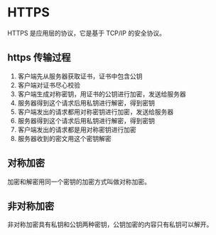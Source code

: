 # HTTPS

HTTPS 是应用层的协议，它是基于 TCP/IP 的安全协议。

## https 传输过程

1. 客户端先从服务器获取证书，证书中包含公钥
2. 客户端对证书尽心校验
3. 客户端生成对称密钥，用证书的公钥进行加密，发送给服务器
4. 服务器得到这个请求后用私钥进行解密，得到密钥
5. 客户端发出的请求都用对称密钥进行加密，发送给服务器
6. 服务器得到这个请求后用私钥进行解密，得到密钥
7. 客户端发出的请求都是用对称密钥进行加密
8. 服务器收到的密文用这个密钥解密

## 对称加密

加密和解密用同一个密钥的加密方式叫做对称加密。

## 非对称加密

非对称加密具有私钥和公钥两种密钥，公钥加密的内容只有私钥可以解开。

